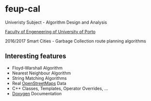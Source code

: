 # feup-cal
Univeristy Subject - Algorithm Design and Analysis

[Faculty of Engeneering of University of Porto](https://sigarra.up.pt/feup/en/WEB_PAGE.INICIAL)

2016/2017
Smart Cities - Garbage Collection route planning algorithms 

## Interesting features
 - Floyd-Warshall Algorithm
 - Nearest Neighbour Algorithm
 - String Matching Algorithms
 - Real [OpenStreetMaps](https://www.openstreetmap.org) Data
 - C++ Classes, Templates, Operator Overrides, ...
 - [Doxygen](http://www.stack.nl/~dimitri/doxygen/) Documentation
